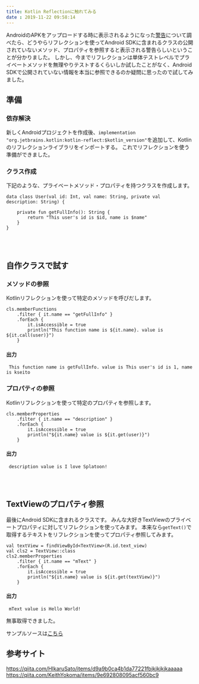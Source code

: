 ```yaml
---
title: Kotlin Reflectionに触れてみる
date : 2019-11-22 09:58:14
---
```


AndroidのAPKをアップロードする時に表示されるようになった[警告](https://developer.android.com/distribute/best-practices/develop/restrictions-non-sdk-interfaces)について調べたら、どうやらリフレクションを使ってAndroid SDKに含まれるクラスの公開されていないメソッド、プロパティを参照すると表示される警告らしいということが分かりました。
しかし、今までリフレクションは単体テストレベルでプライベートメソッドを無理やりテストするくらいしか試したことがなく、Android SDKで公開されていない情報を本当に参照できるのか疑問に思ったので試してみました。
<br/>
   
## 準備
### 依存解決
新しくAndroidプロジェクトを作成後、`implementation "org.jetbrains.kotlin:kotlin-reflect:$kotlin_version"`を追加して、Kotlinのリフレクションライブラリをインポートする。
これでリフレクションを使う準備ができました。

### クラス作成
下記のような、プライベートメソッド・プロパティを持つクラスを作成します。

```
data class User(val id: Int, val name: String, private val description: String) {

    private fun getFullInfo(): String {
        return "This user's id is $id, name is $name"
    }
}
```
<br/>
<br/>

## 自作クラスで試す
### メソッドの参照
Kotlinリフレクションを使って特定のメソッドを呼びだします。

```
cls.memberFunctions
    .filter { it.name == "getFullInfo" }
    .forEach {
        it.isAccessible = true
        println("This function name is ${it.name}. value is ${it.call(user)}")
    }
```

#### 出力
```
 This function name is getFullInfo. value is This user's id is 1, name is kseito
```

### プロパティの参照
Kotlinリフレクションを使って特定のプロパティを参照します。

```
cls.memberProperties
    .filter { it.name == "description" }
    .forEach {
        it.isAccessible = true
        println("${it.name} value is ${it.get(user)}")
    }
```

#### 出力
```
 description value is I love Splatoon!
```

<br/>
<br/>


## TextViewのプロパティ参照
最後にAndroid SDKに含まれるクラスです。
みんな大好きTextViewのプライベートプロパティに対してリフレクションを使ってみます。
本来なら`getText()`で取得するテキストをリフレクションを使ってプロパティ参照してみます。

```
val textView = findViewById<TextView>(R.id.text_view)
val cls2 = TextView::class
cls2.memberProperties
    .filter { it.name == "mText" }
    .forEach {
        it.isAccessible = true
        println("${it.name} value is ${it.get(textView)}")
    }
```

#### 出力
```
 mText value is Hello World!
```

無事取得できました。

サンプルソースは[こちら](https://github.com/kseito/ReflectionPractice)

## 参考サイト
https://qiita.com/HIkaruSato/items/d9a9b0ca4b1da77221fbjkjkjkjkaaaaa
https://qiita.com/KeithYokoma/items/9e692808095acf560bc9

